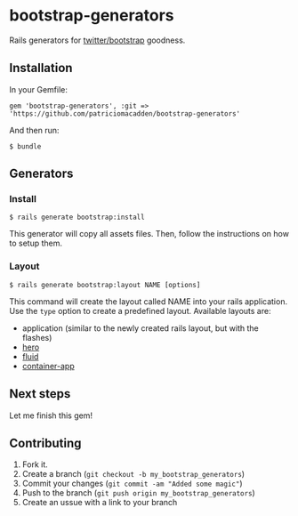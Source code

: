 # bootstrap-generators

Rails generators for [twitter/bootstrap](https://github.com/twitter/bootstrap) goodness.

## Installation

In your Gemfile:

```
gem 'bootstrap-generators', :git => 'https://github.com/patriciomacadden/bootstrap-generators'
```

And then run:

```
$ bundle
```

## Generators

### Install

```
$ rails generate bootstrap:install
```

This generator will copy all assets files. Then, follow the instructions on how to setup them.

### Layout

```
$ rails generate bootstrap:layout NAME [options]
```

This command will create the layout called NAME into your rails application. Use the ```type``` option to create a predefined layout.
Available layouts are:
* application (similar to the newly created rails layout, but with the flashes)
* [hero](http://twitter.github.com/bootstrap/examples/hero.html)
* [fluid](http://twitter.github.com/bootstrap/examples/fluid.html)
* [container-app](http://twitter.github.com/bootstrap/examples/container-app.html)

## Next steps

Let me finish this gem!

## Contributing

1. Fork it.
2. Create a branch (`git checkout -b my_bootstrap_generators`)
3. Commit your changes (`git commit -am "Added some magic"`)
4. Push to the branch (`git push origin my_bootstrap_generators`)
5. Create an ussue with a link to your branch
